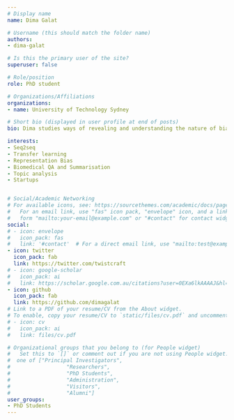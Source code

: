 ```yaml
---
# Display name
name: Dima Galat

# Username (this should match the folder name)
authors:
- dima-galat

# Is this the primary user of the site?
superuser: false

# Role/position
role: PhD student

# Organizations/Affiliations
organizations:
- name: University of Technology Sydney

# Short bio (displayed in user profile at end of posts)
bio: Dima studies ways of revealing and understanding the nature of bias and misinformation.

interests:
- Seq2seq
- Transfer learning
- Representation Bias
- Biomedical QA and Summarisation
- Topic analysis
- Startups


# Social/Academic Networking
# For available icons, see: https://sourcethemes.com/academic/docs/page-builder/#icons
#   For an email link, use "fas" icon pack, "envelope" icon, and a link in the
#   form "mailto:your-email@example.com" or "#contact" for contact widget.
social:
# - icon: envelope
#   icon_pack: fas
#   link: '#contact'  # For a direct email link, use "mailto:test@example.org".
- icon: twitter
  icon_pack: fab
  link: https://twitter.com/twistcraft
# - icon: google-scholar
#   icon_pack: ai
#   link: https://scholar.google.com.au/citations?user=0EXa6lkAAAAJ&hl=en
- icon: github
  icon_pack: fab
  link: https://github.com/dimagalat
# Link to a PDF of your resume/CV from the About widget.
# To enable, copy your resume/CV to `static/files/cv.pdf` and uncomment the lines below.
# - icon: cv
#   icon_pack: ai
#   link: files/cv.pdf

# Organizational groups that you belong to (for People widget)
#   Set this to `[]` or comment out if you are not using People widget.
#  one of ["Principal Investigators",
#                  "Researchers",
#                  "PhD Students",
#                  "Administration",
#                  "Visitors",
#                  "Alumni"]
user_groups:
- PhD Students
---
```

